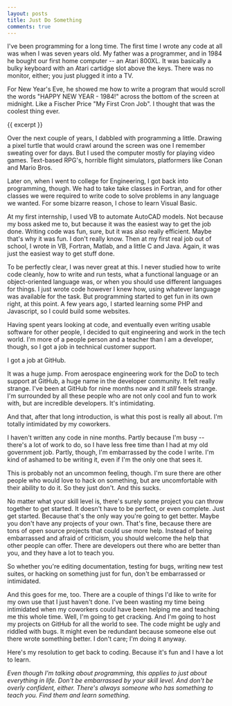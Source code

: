 ```yaml
---
layout: posts
title: Just Do Something
comments: true
---
```

I've been programming for a long time. The first time I wrote any code at all was when I was seven years old. My father was a programmer, and in 1984 he bought our first home computer -- an Atari 800XL. It was basically a bulky keyboard with an Atari cartidge slot above the keys. There was no monitor, either; you just plugged it into a TV.

For New Year's Eve, he showed me how to write a program that would scroll the words "HAPPY NEW YEAR - 1984!" across the bottom of the screen at midnight. Like a Fischer Price "My First Cron Job". I thought that was the coolest thing ever.

{{ excerpt }}

Over the next couple of years, I dabbled with programming a little. Drawing a pixel turtle that would crawl around the screen was one I remember sweating over for days. But I used the computer mostly for playing video games. Text-based RPG's, horrible flight simulators, platformers like Conan and Mario Bros.

Later on, when I went to college for Engineering, I got back into programming, though. We had to take take classes in Fortran, and for other classes we were required to write code to solve problems in any language we wanted. For some bizarre reason, I chose to learn Visual Basic.

At my first internship, I used VB to automate AutoCAD models. Not because my boss asked me to, but because it was the easiest way to get the job done. Writing code was fun, sure, but it was also really efficient. Maybe that's why it was fun. I don't really know. Then at my first real job out of school, I wrote in VB, Fortran, Matlab, and a little C and Java. Again, it was just the easiest way to get stuff done.

To be perfectly clear, I was never great at this. I never studied how to write code cleanly, how to write and run tests, what a functional language or an object-oriented language was, or when you should use different languages for things. I just wrote code however I knew how, using whatever language was available for the task. But programming started to get fun in its own right, at this point. A few years ago, I started learning some PHP and Javascript, so I could build some websites.

Having spent years looking at code, and eventually even writing usable software for other people, I decided to quit engineering and work in the tech world. I'm more of a people person and a teacher than I am a developer, though, so I got a job in technical customer support.

I got a job at GitHub.

It was a huge jump. From aerospace engineering work for the DoD to tech support at GitHub, a huge name in the developer community. It felt really strange. I've been at GitHub for nine months now and it *still* feels strange. I'm surrounded by all these people who are not only cool and fun to work with, but are incredible developers. It's intimidating.

And that, after that long introduction, is what this post is really all about. I'm totally intimidated by my coworkers.

I haven't written any code in nine months. Partly because I'm busy -- there's a lot of work to do, so I have less free time than I had at my old government job. Partly, though, I'm embarrassed by the code I write. I'm kind of ashamed to be writing it, even if I'm the only one that sees it.

This is probably not an uncommon feeling, though. I'm sure there are other people who would love to hack on something, but are uncomfortable with their ability to do it. So they just don't. And this sucks.

No matter what your skill level is, there's surely some project you can throw together to get started. It doesn't have to be perfect, or even complete. Just get started. Because that's the only way you're going to get better. Maybe you don't have any projects of your own. That's fine, because there are tons of open source projects that could use more help. Instead of being embarrassed and afraid of criticism, you should welcome the help that other people can offer. There are developers out there who are better than you, and they have a lot to teach you.

So whether you're editing documentation, testing for bugs, writing new test suites, or hacking on something just for fun, don't be embarrassed or intimidated.

And this goes for me, too. There are a couple of things I'd like to write for my own use that I just haven't done. I've been wasting my time being intimidated when my coworkers could have been helping me and teaching me this whole time. Well, I'm going to get cracking. And I'm going to host my projects on GitHub for all the world to see. The code might be ugly and riddled with bugs. It might even be redundant because someone else out there wrote something better. I don't care; I'm doing it anyway.

Here's my resolution to get back to coding. Because it's fun and I have a lot to learn.

*Even though I'm talking about programming, this applies to just about everything in life. Don't be embarrassed by your skill level. And don't be overly confident, either. There's always someone who has something to teach you. Find them and learn something.*
